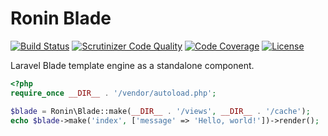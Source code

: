 # Ronin Blade

[![Build Status](https://travis-ci.org/atijust/ronin-blade.svg)](https://travis-ci.org/atijust/ronin-blade)
[![Scrutinizer Code Quality](https://scrutinizer-ci.com/g/atijust/ronin-blade/badges/quality-score.png?b=master)](https://scrutinizer-ci.com/g/atijust/ronin-blade/?branch=master)
[![Code Coverage](https://scrutinizer-ci.com/g/atijust/ronin-blade/badges/coverage.png?b=master)](https://scrutinizer-ci.com/g/atijust/ronin-blade/?branch=master)
[![License](https://poser.pugx.org/atijust/ronin-blade/license)](https://packagist.org/packages/atijust/ronin-blade)

Laravel Blade template engine as a standalone component.

```php
<?php
require_once __DIR__ . '/vendor/autoload.php';

$blade = Ronin\Blade::make(__DIR__ . '/views', __DIR__ . '/cache');
echo $blade->make('index', ['message' => 'Hello, world!'])->render();
```
